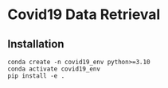 # Covid19 Data Retrieval

## Installation

```console
conda create -n covid19_env python>=3.10
conda activate covid19_env
pip install -e .
```